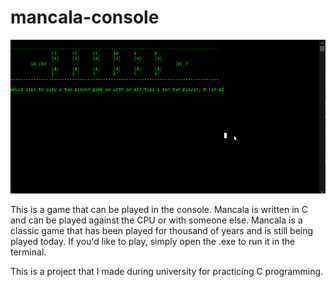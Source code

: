 # mancala-console

![](mancala_sample.gif)

This is a game that can be played in the console. Mancala is written in C and can be played against the CPU or with someone else. 
Mancala is a classic game that has been played for thousand of years and is still being played today.
If you'd like to play, simply open the .exe to run it in the terminal.

This is a project that I made during university for practicing C programming.
